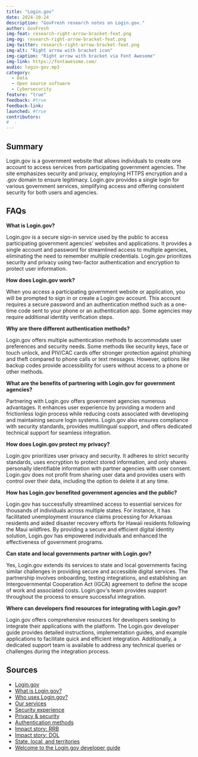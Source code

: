 ```yaml
---
title: "Login.gov"
date: 2024-10-24
description: "GovFresh research notes on Login.gov."
author: GovFresh
img-feat: research-right-arrow-bracket-feat.png
img-og: research-right-arrow-bracket-feat.png
img-twitter: research-right-arrow-bracket-feat.png
img-alt: "Right arrow with bracket icon"
img-caption: "Right arrow with bracket via Font Awesome"
img-link: https://fontawesome.com/
audio: login-gov.mp3
category:
  - Data
  - Open source software
  - Cybersecurity
feature: "true"
feedback: #true
feedback-link: 
launched: #true
contributors:
#  - 
---
```


## Summary

Login.gov is a government website that allows individuals to create one account to access services from participating government agencies. The site emphasizes security and privacy, employing HTTPS encryption and a .gov domain to ensure legitimacy. Login.gov provides a single login for various government services, simplifying access and offering consistent security for both users and agencies.

## FAQs

**What is Login.gov?**

Login.gov is a secure sign-in service used by the public to access participating government agencies' websites and applications. It provides a single account and password for streamlined access to multiple agencies, eliminating the need to remember multiple credentials. Login.gov prioritizes security and privacy using two-factor authentication and encryption to protect user information.

**How does Login.gov work?**

When you access a participating government website or application, you will be prompted to sign in or create a Login.gov account. This account requires a secure password and an authentication method such as a one-time code sent to your phone or an authentication app. Some agencies may require additional identity verification steps.

**Why are there different authentication methods?**

Login.gov offers multiple authentication methods to accommodate user preferences and security needs. Some methods like security keys, face or touch unlock, and PIV/CAC cards offer stronger protection against phishing and theft compared to phone calls or text messages. However, options like backup codes provide accessibility for users without access to a phone or other methods.

**What are the benefits of partnering with Login.gov for government agencies?**

Partnering with Login.gov offers government agencies numerous advantages. It enhances user experience by providing a modern and frictionless login process while reducing costs associated with developing and maintaining secure login systems. Login.gov also ensures compliance with security standards, provides multilingual support, and offers dedicated technical support for seamless integration.

**How does Login.gov protect my privacy?**

Login.gov prioritizes user privacy and security. It adheres to strict security standards, uses encryption to protect stored information, and only shares personally identifiable information with partner agencies with user consent. Login.gov does not profit from sharing user data and provides users with control over their data, including the option to delete it at any time.

**How has Login.gov benefited government agencies and the public?**

Login.gov has successfully streamlined access to essential services for thousands of individuals across multiple states. For instance, it has facilitated unemployment insurance claims processing for Arkansas residents and aided disaster recovery efforts for Hawaii residents following the Maui wildfires. By providing a secure and efficient digital identity solution, Login.gov has empowered individuals and enhanced the effectiveness of government programs.

**Can state and local governments partner with Login.gov?**

Yes, Login.gov extends its services to state and local governments facing similar challenges in providing secure and accessible digital services. The partnership involves onboarding, testing integrations, and establishing an Intergovernmental Cooperation Act (IGCA) agreement to define the scope of work and associated costs. Login.gov's team provides support throughout the process to ensure successful integration.

**Where can developers find resources for integrating with Login.gov?**

Login.gov offers comprehensive resources for developers seeking to integrate their applications with the platform. The Login.gov developer guide provides detailed instructions, implementation guides, and example applications to facilitate quick and efficient integration. Additionally, a dedicated support team is available to address any technical queries or challenges during the integration process.

## Sources
- [Login.gov](https://login.gov/)
- [What is Login.gov?](https://login.gov/what-is-login/)
- [Who uses Login.gov?](https://login.gov/who-uses-login/)
- [Our services](https://login.gov/partners/our-services/)
- [Security experience](https://login.gov/partners/security-experience/)
- [Privacy & security](https://login.gov/policy/)
- [Authentication methods](https://login.gov/help/get-started/authentication-methods/)
- [Impact story: RRB](https://login.gov/partners/impact-stories/rrb/)
- [Impact story: DOL](https://login.gov/partners/impact-stories/dol/)
- [State, local, and territories](https://login.gov/partners/state-and-local/)
- [Welcome to the Login.gov developer guide](https://developers.login.gov/)
